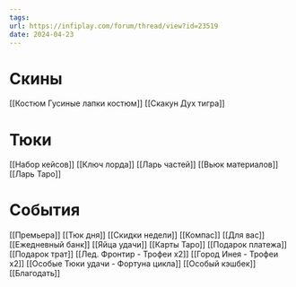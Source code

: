 ```yaml
---
tags: 
url: https://infiplay.com/forum/thread/view?id=23519
date: 2024-04-23
---
```

# Скины
[[Костюм Гусиные лапки костюм]]
[[Скакун Дух тигра]]


# Тюки
[[Набор кейсов]]
[[Ключ лорда]]
[[Ларь частей]]
[[Вьюк материалов]]
[[Ларь Таро]]

# События
[[Премьера]]
[[Тюк дня]]
[[Скидки недели]]
[[Компас]]
[[Для вас]]
[[Ежедневный банк]]
[[Яйца удачи]]
[[Карты Таро]]
[[Подарок платежа]]
[[Подарок трат]]
[[Лед. Фронтир - Трофеи х2]]
[[Город Инея  - Трофеи х2]]
[[Особые Тюки удачи - Фортуна цикла]]
[[Особый кэшбек]]
[[Благодать]]
